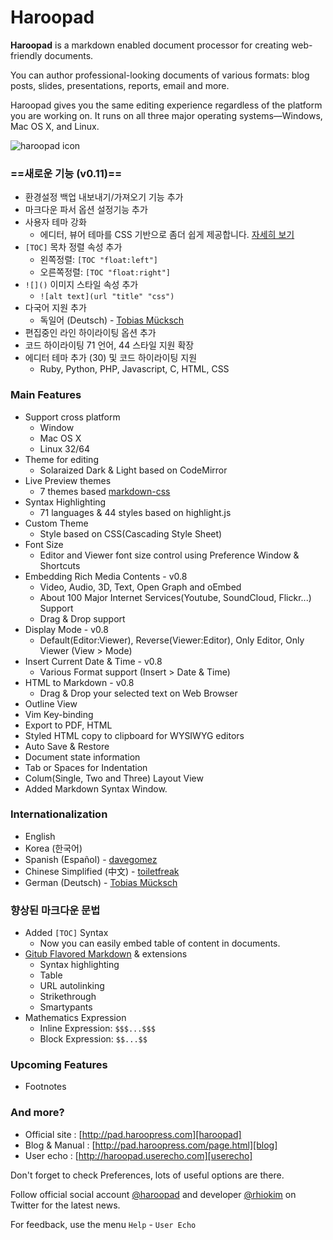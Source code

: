# Haroopad

**Haroopad** is a markdown enabled document processor for creating web-friendly documents.

You can author professional-looking documents of various formats: blog posts, slides, presentations, reports, email and more.

Haroopad gives you the same editing experience regardless of the platform you are working on. It runs on all three major operating systems—Windows, Mac OS X, and Linux.

![haroopad icon](http://pad.haroopress.com/assets/images/logo-small.png)

### ==새로운 기능 (v0.11)==

* 환경설정 백업 내보내기/가져오기 기능 추가
* 마크다운 파서 옵션 설정기능 추가
* 사용자 테마 강화
	- 에디터, 뷰어 테마를 CSS 기반으로 좀더 쉽게 제공합니다. [자세히 보기]()
* `[TOC]` 목차 정렬 속성 추가
	- 왼쪽정렬: `[TOC "float:left"]`
	- 오른쪽정렬: `[TOC "float:right"]`
* `![]()` 이미지 스타일 속성 추가
	- `![alt text](url "title" "css")`
* 다국어 지원 추가
	- 독일어 (Deutsch) - [Tobias Mücksch](https://github.com/tobiasmuecksch)
* 편집중인 라인 하이라이팅 옵션 추가
* 코드 하이라이팅 71 언어, 44 스타일 지원 확장
* 에디터 테마 추가 (30) 및 코드 하이라이팅 지원 
	- Ruby, Python, PHP, Javascript, C, HTML, CSS

### Main Features

* Support cross platform
  - Window
  - Mac OS X
  - Linux 32/64
* Theme for editing
	- Solaraized Dark & Light based on CodeMirror
* Live Preview themes
	- 7 themes based [markdown-css](https://github.com/rhiokim/markdown-css)
* Syntax Highlighting
	- 71 languages & 44 styles based on highlight.js
* Custom Theme
  - Style based on CSS(Cascading Style Sheet)
* Font Size
	- Editor and Viewer font size control using Preference Window & Shortcuts
* Embedding Rich Media Contents - v0.8
	- Video, Audio, 3D, Text, Open Graph and oEmbed
	- About 100 Major Internet Services(Youtube, SoundCloud, Flickr...) Support
	- Drag & Drop support
* Display Mode - v0.8
	- Default(Editor:Viewer), Reverse(Viewer:Editor), Only Editor, Only Viewer (View > Mode)
* Insert Current Date & Time - v0.8
	- Various Format support (Insert > Date & Time)
* HTML to Markdown - v0.8
	- Drag & Drop your selected text on Web Browser
* Outline View
* Vim Key-binding
* Export to PDF, HTML
* Styled HTML copy to clipboard for WYSIWYG editors
* Auto Save & Restore
* Document state information
* Tab or Spaces for Indentation
* Colum(Single, Two and Three) Layout View
* Added Markdown Syntax Window.

### Internationalization

- English
- Korea (한국어)
- Spanish (Español) - [davegomez](https://github.com/davegomez)
- Chinese Simplified (中文) - [toiletfreak](https://github.com/toiletfreak)
- German (Deutsch) - [Tobias Mücksch](https://github.com/tobiasmuecksch)

### 향상된 마크다운 문법

* Added `[TOC]` Syntax
	- Now you can easily embed table of content in documents.
* [Gitub Flavored Markdown](http://github.github.com/github-flavored-markdown/) & extensions
	- Syntax highlighting
	- Table
	- URL autolinking
	- Strikethrough
	- Smartypants
* Mathematics Expression
	- Inline Expression: `$$$...$$$`
	- Block Expression: `$$...$$`

### Upcoming Features

* Footnotes

### And more?

* Official site : [http://pad.haroopress.com][haroopad]
* Blog & Manual : [http://pad.haroopress.com/page.html][blog]
* User echo : [http://haroopad.userecho.com][userecho]

Don't forget to check Preferences, lots of useful options are there.

Follow official social account [@haroopad](https://twitter.com/haroopad) and developer [@rhiokim](https://twitter.com/rhiokim) on Twitter for the latest news.

For feedback, use the menu `Help` - `User Echo`

[haroopad]: http://pad.haroopress.com
[blog]: http://pad.haroopress.com/page.html
[userecho]: http://haroopad.userecho.com